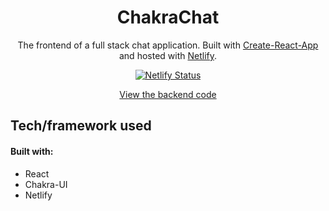 <h1 align="center">
  ChakraChat
</h1>
<p align="center">
    The frontend of a full stack chat application. Built with <a href="https://create-react-app.dev/" target="_blank" rel="noopener noreferrer">Create-React-App</a> and hosted with <a href="https://www.netlify.com/" target="_blank" rel="noopener noreferrer">Netlify</a>.
</p>
<div align="center">

[![Netlify Status](https://api.netlify.com/api/v1/badges/0f220598-548e-400d-8495-01be0e59e1dc/deploy-status)](https://app.netlify.com/sites/discord-clone-khoahyh/deploys)

</div>
<div align="center">

[View the backend code](https://github.com/khoaHyh/discord-clone-api)

</div>

## Tech/framework used
#### Built with:
  * React
  * Chakra-UI
  * Netlify
